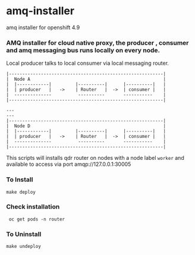 # amq-installer
amq installer for openshift 4.9 

### AMQ installer for cloud native proxy, the producer , consumer and amq messaging bus runs locally on every node.
Local producer talks to local consumer via local  messaging router.

```
|----------------------------------------------------------|
|  Node A                                                  |
|  |------------|         |----------|      |----------|   |
|  | producer   |   ->    | Router   |  ->  | consumer |   |
|  --------------          ----------       -----------    |
|----------------------------------------------------------|

---
---
|----------------------------------------------------------|
|  Node D                                                  |
|  |------------|         |----------|      |----------|   |
|  | producer   |   ->    | Router   |  ->  | consumer |   |
|  --------------          ----------       -----------    |
|----------------------------------------------------------|

``` 

This scripts will installs qdr router on nodes with a node label `worker` and available to access via port amqp://127.0.0.1:30005

### To Install
```
make deploy
```

### Check installation
```
 oc get pods -n router
```

### To Uninstall
```
make undeploy
```
